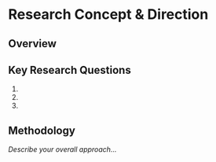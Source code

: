 # Research Concept & Direction

## Overview

## Key Research Questions

1. 
2. 
3. 

## Methodology

*Describe your overall approach...*